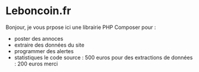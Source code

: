 # Leboncoin.fr
Bonjour,
je vous prpose ici une librairie PHP Composer
pour :
- poster des annoces
- extraire des données du site
- programmer des alertes
- statistiques
le code source : 500 euros
pour des extractions de données : 200 euros
merci
